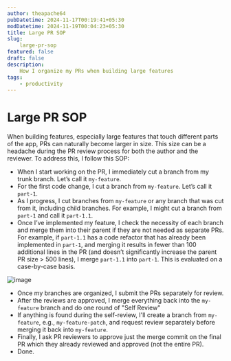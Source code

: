 ```yaml
---
author: theapache64
pubDatetime: 2024-11-17T00:19:41+05:30
modDatetime: 2024-11-19T00:04:23+05:30
title: Large PR SOP
slug: 
    large-pr-sop
featured: false
draft: false
description: 
    How I organize my PRs when building large features
tags:
    - productivity
---
```


# Large PR SOP

When building features, especially large features that touch different parts of the app, PRs can naturally become larger in size. This size can be a headache during the PR review process for both the author and the reviewer. To address this, I follow this SOP:

- When I start working on the PR, I immediately cut a branch from my trunk branch. Let’s call it `my-feature`.
- For the first code change, I cut a branch from `my-feature`. Let’s call it `part-1`.
- As I progress, I cut branches from `my-feature` or any branch that was cut from it, including child branches. For example, I might cut a branch from `part-1` and call it `part-1.1`.
- Once I’ve implemented my feature, I check the necessity of each branch and merge them into their parent if they are not needed as separate PRs. For example, if `part-1.1` has a code refactor that has already been implemented in `part-1`, and merging it results in fewer than 100 additional lines in the PR (and doesn’t significantly increase the parent PR size > 500 lines), I merge `part-1.1` into `part-1`. This is evaluated on a case-by-case basis.

![image](https://github.com/user-attachments/assets/bf2d237e-f787-4d29-b096-31c3c0decfdd)
  
- Once my branches are organized, I submit the PRs separately for review.
- After the reviews are approved, I merge everything back into the `my-feature` branch and do one round of "Self Review"
- If anything is found during the self-review, I'll create a branch from `my-feature`, e.g., `my-feature-patch`, and request review separately before merging it back into `my-feature`.
- Finally, I ask PR reviewers to approve just the merge commit on the final PR which they already reviewed and approved  (not the entire PR).
- Done.
